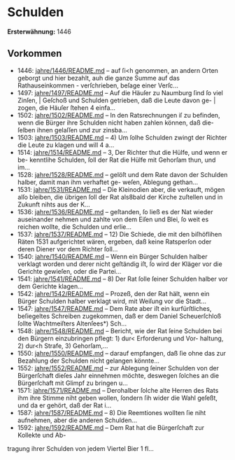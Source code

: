 # Schulden

**Ersterwähnung:** 1446

## Vorkommen
- 1446: [jahre/1446/README.md](../jahre/1446/README.md) – auf ſi<h genommen, an andern Orten geborgt und hier
bezahlt, auh die ganze Summe auf das Rathauseinkommen -
verſchrieben, beſage einer Verſc...
- 1497: [jahre/1497/README.md](../jahre/1497/README.md) – Auf die Häuſer zu Naumburg ſind ſo viel Zinſen, |
Geſchoß und Schulden getrieben, daß die Leute davon ge- |
zogen, die Häuſer ſtehen 4 einfa...
- 1502: [jahre/1502/README.md](../jahre/1502/README.md) – In den Ratsrechnungen iſ zu befinden, wenn die
Bürger ihre Schulden nicht haben zahlen können, daß die-
ſelben ihnen gelaſſen und zur zinsba...
- 1503: [jahre/1503/README.md](../jahre/1503/README.md) – 4) Um ſolhe Schulden zwingt der Richter die Leute
zu klagen und will 4 a...
- 1514: [jahre/1514/README.md](../jahre/1514/README.md) – 3, Der Richter thut die Hülfe, und wenn er be-
kenntlihe Schulden, ſoll der Rat die Hülfe mit Gehorſam
thun, und im...
- 1528: [jahre/1528/README.md](../jahre/1528/README.md) – gelöſt und dem Rate
davon der Schulden halber, damit man ihm verhaftet ge-
weſen, Ablegung gethan...
- 1531: [jahre/1531/README.md](../jahre/1531/README.md) – Die
Kleinodien aber, die verkauft, mögen alſo bleiben, die
übrigen ſoll der Rat als8bald der Kirche zuſtellen und in
Zukunft nihts aus der K...
- 1536: [jahre/1536/README.md](../jahre/1536/README.md) – geſtanden, ſo ließ es der Nat wieder auseinander
nehmen und zahlte von dem Eiſen und Blei, ſo weit es
reichen wollte, die Schulden und erlie...
- 1537: [jahre/1537/README.md](../jahre/1537/README.md) – 12) Die Schiede, die mit den biſhöflihen Räten
1531 aufgerichtet wären, ergeben, daß keine Ratsperſon
oder deren Diener vor dem Richter ſoll...
- 1540: [jahre/1540/README.md](../jahre/1540/README.md) – Wenn ein Bürger Schulden halber verklagt worden
und derer nicht geſtändig iſt, ſo wird der Kläger vor die
Gerichte gewieſen, oder die Partei...
- 1541: [jahre/1541/README.md](../jahre/1541/README.md) – 8) Der Rat ſolle ſeiner Schulden halber vor dem
Gerichte klagen...
- 1542: [jahre/1542/README.md](../jahre/1542/README.md) – Prozeß, den der Rat hält, wenn ein Bürger Schulden
halber verklagt wird, mit Weiſung vor die Stadt...
- 1547: [jahre/1547/README.md](../jahre/1547/README.md) – Dem Rate aber iſt ein kurfürſtliches, beſiegeltes
Schreiben zugekommen, daß er dem Daniel Scheuerſchloß
ſollte Wachtmeiſters Altenſees*) Sch...
- 1548: [jahre/1548/README.md](../jahre/1548/README.md) – Bericht, wie der Rat ſeine Schulden bei den Bürgern
einzubringen pflegt: 1) dur< Erforderung und Vor-
haltung, 2) dur<h Strafe, 3) Gehorſam,...
- 1550: [jahre/1550/README.md](../jahre/1550/README.md) – darauf empfangen, daß ſie ohne das zur Bezahlung der
Schulden nicht gelangen könnte...
- 1552: [jahre/1552/README.md](../jahre/1552/README.md) – zur Ablegung ſeiner Schulden von
der Bürgerſchaft dieſes Jahr einnehmen möchte, deswegen
ſolches an die Bürgerſchaft mit Glimpf zu bringen u...
- 1571: [jahre/1571/README.md](../jahre/1571/README.md) – Derohalber ſolche alte Herren des Rats ihm ihre Stimme
niht geben wollen, ſondern ſih wider die Wahl geſeßt,
und da er gehört, daß der Rat i...
- 1587: [jahre/1587/README.md](../jahre/1587/README.md) – 8) Die Reemtiones wollten ſie niht aufnehmen, aber
die anderen Schulden...
- 1592: [jahre/1592/README.md](../jahre/1592/README.md) – Dem Rat hat die Bürgerſchaft zur Kollekte und Ab-

tragung ihrer Schulden von jedem Viertel Bier 1 fl...
